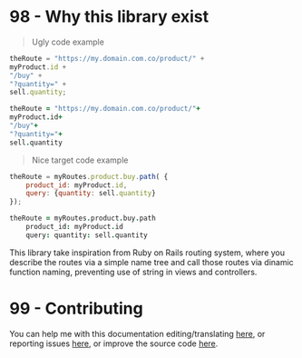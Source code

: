 # 98 - Why this library exist
> Ugly code example

```javascript
theRoute = "https://my.domain.com.co/product/" +
myProduct.id +
"/buy" +
"?quantity=" +
sell.quantity;
```

```coffeescript
theRoute = "https://my.domain.com.co/product/"+
myProduct.id+
"/buy"+
"?quantity="+
sell.quantity
```

> Nice target code example

```javascript
theRoute = myRoutes.product.buy.path( {
	product_id: myProduct.id,
	query: {quantity: sell.quantity}
});
```

```coffeescript
theRoute = myRoutes.product.buy.path
	product_id: myProduct.id
	query: quantity: sell.quantity
```


This library take inspiration from Ruby on Rails routing system, where you describe the routes via a simple name tree and call those routes via dinamic function naming, preventing use of string in views and controllers.

# 99 - Contributing

You can help me with this documentation editing/translating [here](https://github.com/DFOXpro/trocha-doc/tree/master/source/includes), or reporting issues [here](https://github.com/DFOXpro/trocha/issues), or improve the source code [here](https://github.com/DFOXpro/trocha/tree/develop/src).
